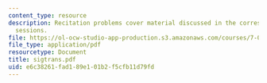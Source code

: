 ```yaml
---
content_type: resource
description: Recitation problems cover material discussed in the corresponding lecture
  sessions.
file: https://ol-ocw-studio-app-production.s3.amazonaws.com/courses/7-012-introduction-to-biology-fall-2004/e6c38261fad189e101b2f5cfb11d79fd_sigtrans.pdf
file_type: application/pdf
resourcetype: Document
title: sigtrans.pdf
uid: e6c38261-fad1-89e1-01b2-f5cfb11d79fd
---
```

